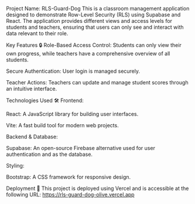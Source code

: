 Project Name: RLS-Guard-Dog
This is a classroom management application designed to demonstrate Row-Level Security (RLS) using Supabase and React. The application provides different views and access levels for students and teachers, ensuring that users can only see and interact with data relevant to their role.

Key Features 🔒
Role-Based Access Control: Students can only view their own progress, while teachers have a comprehensive overview of all students.

Secure Authentication: User login is managed securely.

Teacher Actions: Teachers can update and manage student scores through an intuitive interface.

Technologies Used 🛠️
Frontend:

React: A JavaScript library for building user interfaces.

Vite: A fast build tool for modern web projects.

Backend & Database:

Supabase: An open-source Firebase alternative used for user authentication and as the database.

Styling:

Bootstrap: A CSS framework for responsive design.

Deployment 🚀
This project is deployed using Vercel and is accessible at the following URL:
https://rls-guard-dog-olive.vercel.app
